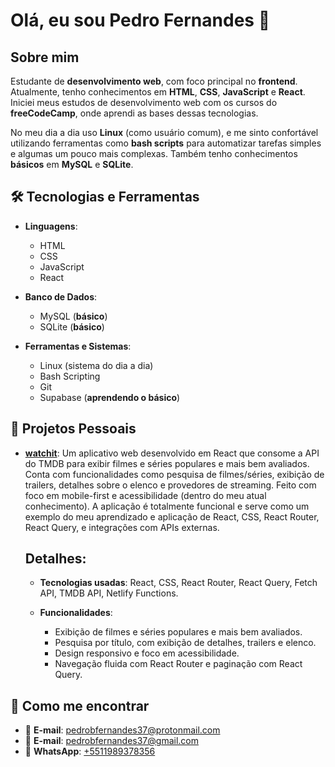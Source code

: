 # Olá, eu sou Pedro Fernandes 👋

## Sobre mim

Estudante de **desenvolvimento web**, com foco principal no **frontend**. Atualmente, tenho conhecimentos em **HTML**, **CSS**, **JavaScript** e **React**. Iniciei meus estudos de desenvolvimento web com os cursos do **freeCodeCamp**, onde aprendi as bases dessas tecnologias.

No meu dia a dia uso **Linux** (como usuário comum), e me sinto confortável utilizando ferramentas como **bash scripts** para automatizar tarefas simples e algumas um pouco mais complexas. Também tenho conhecimentos **básicos** em **MySQL** e **SQLite**.

## 🛠️ Tecnologias e Ferramentas

- **Linguagens**:
  - HTML
  - CSS
  - JavaScript
  - React

- **Banco de Dados**:
  - MySQL (**básico**)
  - SQLite (**básico**)

- **Ferramentas e Sistemas**:
  - Linux (sistema do dia a dia)
  - Bash Scripting
  - Git
  - Supabase (**aprendendo o básico**)

## 🚀 Projetos Pessoais

- **[watchit](https://github.com/pedrobfernandes/watchit)**: Um aplicativo web desenvolvido em React que consome a API do TMDB para exibir filmes e séries populares e mais bem avaliados. Conta com funcionalidades como pesquisa de filmes/séries, exibição de trailers, detalhes sobre o elenco e provedores de streaming. Feito com foco em mobile-first e acessibilidade (dentro do meu atual conhecimento). A aplicação é totalmente funcional e serve como um exemplo do meu aprendizado e aplicação de React, CSS, React Router, React Query, e integrações com APIs externas.

  ## Detalhes:

  - **Tecnologias usadas**: React, CSS, React Router, React Query, Fetch API, TMDB API, Netlify Functions.
  
  - **Funcionalidades**:
    - Exibição de filmes e séries populares e mais bem avaliados.
    - Pesquisa por título, com exibição de detalhes, trailers e elenco.
    - Design responsivo e foco em acessibilidade.
    - Navegação fluida com React Router e paginação com React Query.
  


## 📧 Como me encontrar

- 📧 **E-mail**: [pedrobfernandes37@protonmail.com](mailto:pedrobfernandes37@protonmail.com)
- 📧 **E-mail**: [pedrobfernandes37@gmail.com](mailto:pedrobfernandes37@gmail.com)
- 📱 **WhatsApp**: [+5511989378356](https://wa.me/5511989378356)

<!---
pedrobfernandes/pedrobfernandes is a ✨ special ✨ repository because its `README.md` (this file) appears on your GitHub profile.
You can click the Preview link to take a look at your changes.
--->

